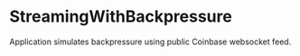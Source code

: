 # StreamingWithBackpressure
Application simulates backpressure using public Coinbase websocket feed.
